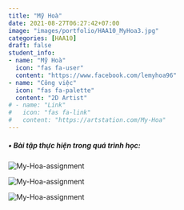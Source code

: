```yaml
---
title: "Mỹ Hoà"
date: 2021-08-27T06:27:42+07:00
image: "images/portfolio/HAA10_MyHoa3.jpg"
categories: [HAA10]
draft: false
student_info:
- name: "Mỹ Hoà"
  icon: "fas fa-user"
  content: "https://www.facebook.com/lemyhoa96"
- name: "Công việc"
  icon: "fas fa-palette"
  content: "2D Artist"
# - name: "Link"
#   icon: "fas fa-link"
#   content: "https://artstation.com/My-Hoa"
---
```



##### • Bài tập thực hiện trong quá trình học:

![My-Hoa-assignment](/images/portfolio/HAA10_MyHoa2.jpg)

![My-Hoa-assignment](/images/portfolio/HAA10_MyHoa1.jpg)

![My-Hoa-assignment](/images/portfolio/HAA10_MyHoa4.jpg)



<!-- ##### • Nhận xét sau khoá học: -->
